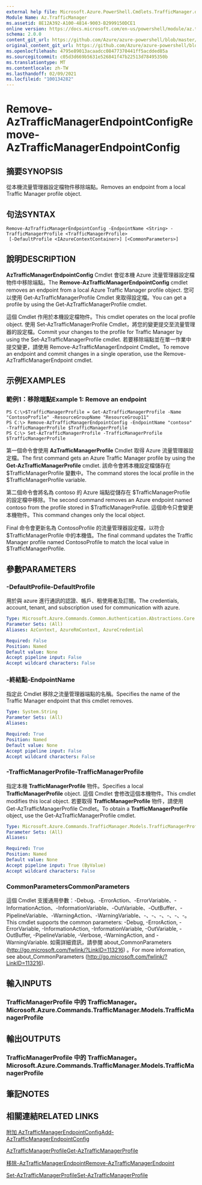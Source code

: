 ```yaml
---
external help file: Microsoft.Azure.PowerShell.Cmdlets.TrafficManager.dll-Help.xml
Module Name: Az.TrafficManager
ms.assetid: 8E12A392-A100-4814-9003-B2999150DCE1
online version: https://docs.microsoft.com/en-us/powershell/module/az.trafficmanager/remove-aztrafficmanagerendpointconfig
schema: 2.0.0
content_git_url: https://github.com/Azure/azure-powershell/blob/master/src/TrafficManager/TrafficManager/help/Remove-AzTrafficManagerEndpointConfig.md
original_content_git_url: https://github.com/Azure/azure-powershell/blob/master/src/TrafficManager/TrafficManager/help/Remove-AzTrafficManagerEndpointConfig.md
ms.openlocfilehash: 4795e89013acaadcc08477370441ff5acdded85a
ms.sourcegitcommit: c05d3d669b5631e526841f47b22513d78495350b
ms.translationtype: MT
ms.contentlocale: zh-TW
ms.lasthandoff: 02/09/2021
ms.locfileid: "100134282"
---
```

# <span data-ttu-id="8843f-101">Remove-AzTrafficManagerEndpointConfig</span><span class="sxs-lookup"><span data-stu-id="8843f-101">Remove-AzTrafficManagerEndpointConfig</span></span>

## <span data-ttu-id="8843f-102">摘要</span><span class="sxs-lookup"><span data-stu-id="8843f-102">SYNOPSIS</span></span>
<span data-ttu-id="8843f-103">從本機流量管理器設定檔物件移除端點。</span><span class="sxs-lookup"><span data-stu-id="8843f-103">Removes an endpoint from a local Traffic Manager profile object.</span></span>

## <span data-ttu-id="8843f-104">句法</span><span class="sxs-lookup"><span data-stu-id="8843f-104">SYNTAX</span></span>

```
Remove-AzTrafficManagerEndpointConfig -EndpointName <String> -TrafficManagerProfile <TrafficManagerProfile>
 [-DefaultProfile <IAzureContextContainer>] [<CommonParameters>]
```

## <span data-ttu-id="8843f-105">說明</span><span class="sxs-lookup"><span data-stu-id="8843f-105">DESCRIPTION</span></span>
<span data-ttu-id="8843f-106">**AzTrafficManagerEndpointConfig** Cmdlet 會從本機 Azure 流量管理器設定檔物件中移除端點。</span><span class="sxs-lookup"><span data-stu-id="8843f-106">The **Remove-AzTrafficManagerEndpointConfig** cmdlet removes an endpoint from a local Azure Traffic Manager profile object.</span></span>
<span data-ttu-id="8843f-107">您可以使用 Get-AzTrafficManagerProfile Cmdlet 來取得設定檔。</span><span class="sxs-lookup"><span data-stu-id="8843f-107">You can get a profile by using the Get-AzTrafficManagerProfile cmdlet.</span></span>

<span data-ttu-id="8843f-108">這個 Cmdlet 作用於本機設定檔物件。</span><span class="sxs-lookup"><span data-stu-id="8843f-108">This cmdlet operates on the local profile object.</span></span>
<span data-ttu-id="8843f-109">使用 Set-AzTrafficManagerProfile Cmdlet，將您的變更提交至流量管理器的設定檔。</span><span class="sxs-lookup"><span data-stu-id="8843f-109">Commit your changes to the profile for Traffic Manager by using the Set-AzTrafficManagerProfile cmdlet.</span></span>
<span data-ttu-id="8843f-110">若要移除端點並在單一作業中提交變更，請使用 Remove-AzTrafficManagerEndpoint Cmdlet。</span><span class="sxs-lookup"><span data-stu-id="8843f-110">To remove an endpoint and commit changes in a single operation, use the Remove-AzTrafficManagerEndpoint cmdlet.</span></span>

## <span data-ttu-id="8843f-111">示例</span><span class="sxs-lookup"><span data-stu-id="8843f-111">EXAMPLES</span></span>

### <span data-ttu-id="8843f-112">範例1：移除端點</span><span class="sxs-lookup"><span data-stu-id="8843f-112">Example 1: Remove an endpoint</span></span>
```
PS C:\>$TrafficManagerProfile = Get-AzTrafficManagerProfile -Name "ContosoProfile" -ResourceGroupName "ResourceGroup11"
PS C:\> Remove-AzTrafficManagerEndpointConfig -EndpointName "contoso" -TrafficManagerProfile $TrafficManagerProfile 
PS C:\> Set-AzTrafficManagerProfile -TrafficManagerProfile $TrafficManagerProfile
```

<span data-ttu-id="8843f-113">第一個命令會使用 **AzTrafficManagerProfile** Cmdlet 取得 Azure 流量管理器設定檔。</span><span class="sxs-lookup"><span data-stu-id="8843f-113">The first command gets an Azure Traffic Manager profile by using the **Get-AzTrafficManagerProfile** cmdlet.</span></span>
<span data-ttu-id="8843f-114">該命令會將本機設定檔儲存在 $TrafficManagerProfile 變數中。</span><span class="sxs-lookup"><span data-stu-id="8843f-114">The command stores the local profile in the $TrafficManagerProfile variable.</span></span>

<span data-ttu-id="8843f-115">第二個命令會將名為 contoso 的 Azure 端點從儲存在 $TrafficManagerProfile 的設定檔中移除。</span><span class="sxs-lookup"><span data-stu-id="8843f-115">The second command removes an Azure endpoint named contoso from the profile stored in $TrafficManagerProfile.</span></span>
<span data-ttu-id="8843f-116">這個命令只會變更本機物件。</span><span class="sxs-lookup"><span data-stu-id="8843f-116">This command changes only the local object.</span></span>

<span data-ttu-id="8843f-117">Final 命令會更新名為 ContosoProfile 的流量管理器設定檔，以符合 $TrafficManagerProfile 中的本機值。</span><span class="sxs-lookup"><span data-stu-id="8843f-117">The final command updates the Traffic Manager profile named ContosoProfile to match the local value in $TrafficManagerProfile.</span></span>

## <span data-ttu-id="8843f-118">參數</span><span class="sxs-lookup"><span data-stu-id="8843f-118">PARAMETERS</span></span>

### <span data-ttu-id="8843f-119">-DefaultProfile</span><span class="sxs-lookup"><span data-stu-id="8843f-119">-DefaultProfile</span></span>
<span data-ttu-id="8843f-120">用於與 azure 進行通訊的認證、帳戶、租使用者及訂閱。</span><span class="sxs-lookup"><span data-stu-id="8843f-120">The credentials, account, tenant, and subscription used for communication with azure.</span></span>

```yaml
Type: Microsoft.Azure.Commands.Common.Authentication.Abstractions.Core.IAzureContextContainer
Parameter Sets: (All)
Aliases: AzContext, AzureRmContext, AzureCredential

Required: False
Position: Named
Default value: None
Accept pipeline input: False
Accept wildcard characters: False
```

### <span data-ttu-id="8843f-121">-終結點</span><span class="sxs-lookup"><span data-stu-id="8843f-121">-EndpointName</span></span>
<span data-ttu-id="8843f-122">指定此 Cmdlet 移除之流量管理器端點的名稱。</span><span class="sxs-lookup"><span data-stu-id="8843f-122">Specifies the name of the Traffic Manager endpoint that this cmdlet removes.</span></span>

```yaml
Type: System.String
Parameter Sets: (All)
Aliases:

Required: True
Position: Named
Default value: None
Accept pipeline input: False
Accept wildcard characters: False
```

### <span data-ttu-id="8843f-123">-TrafficManagerProfile</span><span class="sxs-lookup"><span data-stu-id="8843f-123">-TrafficManagerProfile</span></span>
<span data-ttu-id="8843f-124">指定本機 **TrafficManagerProfile** 物件。</span><span class="sxs-lookup"><span data-stu-id="8843f-124">Specifies a local **TrafficManagerProfile** object.</span></span>
<span data-ttu-id="8843f-125">這個 Cmdlet 會修改這個本機物件。</span><span class="sxs-lookup"><span data-stu-id="8843f-125">This cmdlet modifies this local object.</span></span>
<span data-ttu-id="8843f-126">若要取得 **TrafficManagerProfile** 物件，請使用 Get-AzTrafficManagerProfile Cmdlet。</span><span class="sxs-lookup"><span data-stu-id="8843f-126">To obtain a **TrafficManagerProfile** object, use the Get-AzTrafficManagerProfile cmdlet.</span></span>

```yaml
Type: Microsoft.Azure.Commands.TrafficManager.Models.TrafficManagerProfile
Parameter Sets: (All)
Aliases:

Required: True
Position: Named
Default value: None
Accept pipeline input: True (ByValue)
Accept wildcard characters: False
```

### <span data-ttu-id="8843f-127">CommonParameters</span><span class="sxs-lookup"><span data-stu-id="8843f-127">CommonParameters</span></span>
<span data-ttu-id="8843f-128">這個 Cmdlet 支援通用參數：-Debug、-ErrorAction、-ErrorVariable、-InformationAction、-InformationVariable、-OutVariable、-OutBuffer、-PipelineVariable、-WarningAction、-WarningVariable、-、-、-、-、-、-。</span><span class="sxs-lookup"><span data-stu-id="8843f-128">This cmdlet supports the common parameters: -Debug, -ErrorAction, -ErrorVariable, -InformationAction, -InformationVariable, -OutVariable, -OutBuffer, -PipelineVariable, -Verbose, -WarningAction, and -WarningVariable.</span></span> <span data-ttu-id="8843f-129">如需詳細資訊，請參閱 about_CommonParameters (http://go.microsoft.com/fwlink/?LinkID=113216) 。</span><span class="sxs-lookup"><span data-stu-id="8843f-129">For more information, see about_CommonParameters (http://go.microsoft.com/fwlink/?LinkID=113216).</span></span>

## <span data-ttu-id="8843f-130">輸入</span><span class="sxs-lookup"><span data-stu-id="8843f-130">INPUTS</span></span>

### <span data-ttu-id="8843f-131">TrafficManagerProfile 中的 TrafficManager。</span><span class="sxs-lookup"><span data-stu-id="8843f-131">Microsoft.Azure.Commands.TrafficManager.Models.TrafficManagerProfile</span></span>

## <span data-ttu-id="8843f-132">輸出</span><span class="sxs-lookup"><span data-stu-id="8843f-132">OUTPUTS</span></span>

### <span data-ttu-id="8843f-133">TrafficManagerProfile 中的 TrafficManager。</span><span class="sxs-lookup"><span data-stu-id="8843f-133">Microsoft.Azure.Commands.TrafficManager.Models.TrafficManagerProfile</span></span>

## <span data-ttu-id="8843f-134">筆記</span><span class="sxs-lookup"><span data-stu-id="8843f-134">NOTES</span></span>

## <span data-ttu-id="8843f-135">相關連結</span><span class="sxs-lookup"><span data-stu-id="8843f-135">RELATED LINKS</span></span>

[<span data-ttu-id="8843f-136">附加 AzTrafficManagerEndpointConfig</span><span class="sxs-lookup"><span data-stu-id="8843f-136">Add-AzTrafficManagerEndpointConfig</span></span>](./Add-AzTrafficManagerEndpointConfig.md)

[<span data-ttu-id="8843f-137">AzTrafficManagerProfile</span><span class="sxs-lookup"><span data-stu-id="8843f-137">Get-AzTrafficManagerProfile</span></span>](./Get-AzTrafficManagerProfile.md)

[<span data-ttu-id="8843f-138">移除-AzTrafficManagerEndpoint</span><span class="sxs-lookup"><span data-stu-id="8843f-138">Remove-AzTrafficManagerEndpoint</span></span>](./Remove-AzTrafficManagerEndpoint.md)

[<span data-ttu-id="8843f-139">Set-AzTrafficManagerProfile</span><span class="sxs-lookup"><span data-stu-id="8843f-139">Set-AzTrafficManagerProfile</span></span>](./Set-AzTrafficManagerProfile.md)


